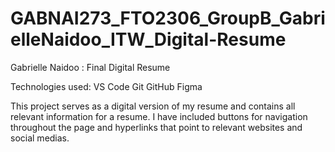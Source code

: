 # GABNAI273_FTO2306_GroupB_GabrielleNaidoo_ITW_Digital-Resume
Gabrielle Naidoo : Final Digital Resume

Technologies used:
VS Code
Git
GitHub
Figma

This project serves as a digital version of my resume and contains all relevant information for a resume. I have included buttons for navigation throughout the page and hyperlinks that point to relevant websites and social medias.
